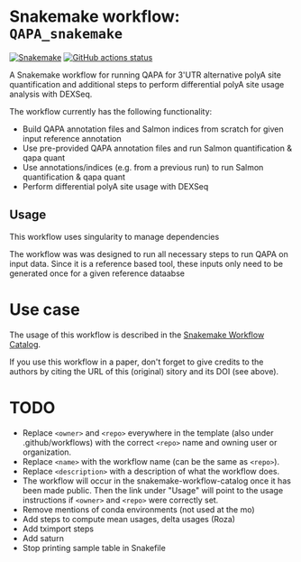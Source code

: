 # Snakemake workflow: `QAPA_snakemake`

[![Snakemake](https://img.shields.io/badge/snakemake-≥6.3.0-brightgreen.svg)](https://snakemake.github.io)
[![GitHub actions status](https://github.com/<owner>/<repo>/workflows/Tests/badge.svg?branch=main)](https://github.com/<owner>/<repo>/actions?query=branch%3Amain+workflow%3ATests)


A Snakemake workflow for running QAPA for 3'UTR alternative polyA site quantification and additional steps to perform differential polyA site usage analysis with DEXSeq.

The workflow currently has the following functionality:
- Build QAPA annotation files and Salmon indices from scratch for given input reference annotation
- Use pre-provided QAPA annotation files and run Salmon quantification & qapa quant
- Use annotations/indices  (e.g. from a previous run) to run Salmon quantification & qapa quant
- Perform differential polyA site usage with DEXSeq


## Usage

This workflow uses singularity to manage dependencies


The workflow was was designed to run all necessary steps to run QAPA on input data. Since it is a reference based tool, these inputs only need to be generated once for a given reference dataabse 


# Use case




The usage of this workflow is described in the [Snakemake Workflow Catalog](https://snakemake.github.io/snakemake-workflow-catalog/?usage=<owner>%2F<repo>).




If you use this workflow in a paper, don't forget to give credits to the authors by citing the URL of this (original) <repo>sitory and its DOI (see above).

# TODO

* Replace `<owner>` and `<repo>` everywhere in the template (also under .github/workflows) with the correct `<repo>` name and owning user or organization.
* Replace `<name>` with the workflow name (can be the same as `<repo>`).
* Replace `<description>` with a description of what the workflow does.
* The workflow will occur in the snakemake-workflow-catalog once it has been made public. Then the link under "Usage" will point to the usage instructions if `<owner>` and `<repo>` were correctly set.
* Remove mentions of conda environments (not used at the mo)
* Add steps to compute mean usages, delta usages (Roza)
* Add tximport steps
* Add saturn
* Stop printing sample table in Snakefile
